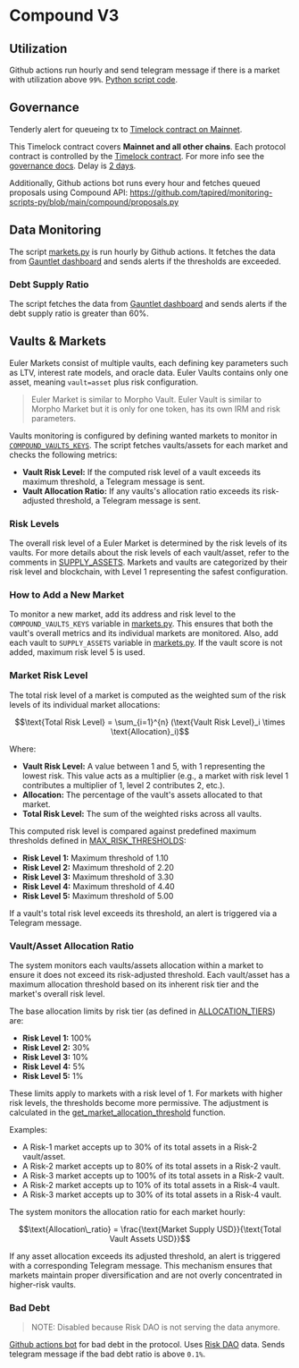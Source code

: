 # Compound V3

## Utilization

Github actions run hourly and send telegram message if there is a market with utilization above `99%`. [Python script code](https://github.com/tapired/monitoring-scripts-py/blob/main/compound/main.py).

## Governance

Tenderly alert for queueing tx to [Timelock contract on Mainnet](https://dashboard.tenderly.co/yearn/sam/alerts/rules/e978ddbe-5631-424d-bead-54079286e5e5).

This Timelock contract covers **Mainnet and all other chains**. Each protocol contract is controlled by the [Timelock contract](https://etherscan.io/address/0x6d903f6003cca6255D85CcA4D3B5E5146dC33925#code). For more info see the [governance docs](https://docs.compound.finance/governance/). Delay is [2 days](https://etherscan.io/address/0x6d903f6003cca6255D85CcA4D3B5E5146dC33925#readContract).

Additionally, Github actions bot runs every hour and fetches queued proposals using Compound API: https://github.com/tapired/monitoring-scripts-py/blob/main/compound/proposals.py

## Data Monitoring

The script [markets.py](markets.py) is run hourly by Github actions. It fetches the data from [Gauntlet dashboard](https://dashboards.gauntlet.xyz/protocols/euler) and sends alerts if the thresholds are exceeded.

### Debt Supply Ratio

The script fetches the data from [Gauntlet dashboard](https://dashboards.gauntlet.xyz/protocols/euler) and sends alerts if the debt supply ratio is greater than 60%.

## Vaults & Markets

Euler Markets consist of multiple vaults, each defining key parameters such as LTV, interest rate models, and oracle data. Euler Vaults contains only one asset, meaning `vault=asset` plus risk configuration.

> Euler Market is similar to Morpho Vault. Euler Vault is similar to Morpho Market but it is only for one token, has its own IRM and risk parameters.

Vaults monitoring is configured by defining wanted markets to monitor in [`COMPOUND_VAULTS_KEYS`](./main.py#24). The script fetches vaults/assets for each market and checks the following metrics:

- **Vault Risk Level:** If the computed risk level of a vault exceeds its maximum threshold, a Telegram message is sent.
- **Vault Allocation Ratio:** If any vaults's allocation ratio exceeds its risk-adjusted threshold, a Telegram message is sent.

### Risk Levels

The overall risk level of a Euler Market is determined by the risk levels of its vaults. For more details about the risk levels of each vault/asset, refer to the comments in [SUPPLY_ASSETS](/utils/gauntlet.py#L7). Markets and vaults are categorized by their risk level and blockchain, with Level 1 representing the safest configuration.

### How to Add a New Market

To monitor a new market, add its address and risk level to the `COMPOUND_VAULTS_KEYS` variable in [markets.py](./main.py#24). This ensures that both the vault's overall metrics and its individual markets are monitored. Also, add each vault to `SUPPLY_ASSETS` variable in [markets.py](/utils/gauntlet.py#L7). If the vault score is not added, maximum risk level 5 is used.

### Market Risk Level

The total risk level of a market is computed as the weighted sum of the risk levels of its individual market allocations:

```math
\text{Total Risk Level} = \sum_{i=1}^{n} (\text{Vault Risk Level}_i \times \text{Allocation}_i)
```

Where:

- **Vault Risk Level:** A value between 1 and 5, with 1 representing the lowest risk. This value acts as a multiplier (e.g., a market with risk level 1 contributes a multiplier of 1, level 2 contributes 2, etc.).
- **Allocation:** The percentage of the vault's assets allocated to that market.
- **Total Risk Level:** The sum of the weighted risks across all vaults.

This computed risk level is compared against predefined maximum thresholds defined in [MAX_RISK_THRESHOLDS](/utils/gauntlet.py#L88):

- **Risk Level 1:** Maximum threshold of 1.10
- **Risk Level 2:** Maximum threshold of 2.20
- **Risk Level 3:** Maximum threshold of 3.30
- **Risk Level 4:** Maximum threshold of 4.40
- **Risk Level 5:** Maximum threshold of 5.00

If a vault's total risk level exceeds its threshold, an alert is triggered via a Telegram message.

### Vault/Asset Allocation Ratio

The system monitors each vaults/assets allocation within a market to ensure it does not exceed its risk-adjusted threshold. Each vault/asset has a maximum allocation threshold based on its inherent risk tier and the market's overall risk level.

The base allocation limits by risk tier (as defined in [ALLOCATION_TIERS](/utils/gauntlet.py#L79)) are:

- **Risk Level 1:** 100%
- **Risk Level 2:** 30%
- **Risk Level 3:** 10%
- **Risk Level 4:** 5%
- **Risk Level 5:** 1%

These limits apply to markets with a risk level of 1. For markets with higher risk levels, the thresholds become more permissive. The adjustment is calculated in the [get_market_allocation_threshold](/utils/gauntlet.py#L208) function.

Examples:

- A Risk-1 market accepts up to 30% of its total assets in a Risk-2 vault/asset.
- A Risk-2 market accepts up to 80% of its total assets in a Risk-2 vault.
- A Risk-3 market accepts up to 100% of its total assets in a Risk-2 vault.
- A Risk-2 market accepts up to 10% of its total assets in a Risk-4 vault.
- A Risk-3 market accepts up to 30% of its total assets in a Risk-4 vault.

The system monitors the allocation ratio for each market hourly:

```math
\text{Allocation\_ratio} = \frac{\text{Market Supply USD}}{\text{Total Vault Assets USD}}
```

If any asset allocation exceeds its adjusted threshold, an alert is triggered with a corresponding Telegram message. This mechanism ensures that markets maintain proper diversification and are not overly concentrated in higher-risk vaults.

### Bad Debt

> NOTE: Disabled because Risk DAO is not serving the data anymore.

[Github actions bot](https://github.com/tapired/monitoring-scripts-py/blob/main/.github/workflows/bad-debt.yml) for bad debt in the protocol. Uses [Risk DAO](https://bad-debt.riskdao.org/) data. Sends telegram message if the bad debt ratio is above `0.1%`.
